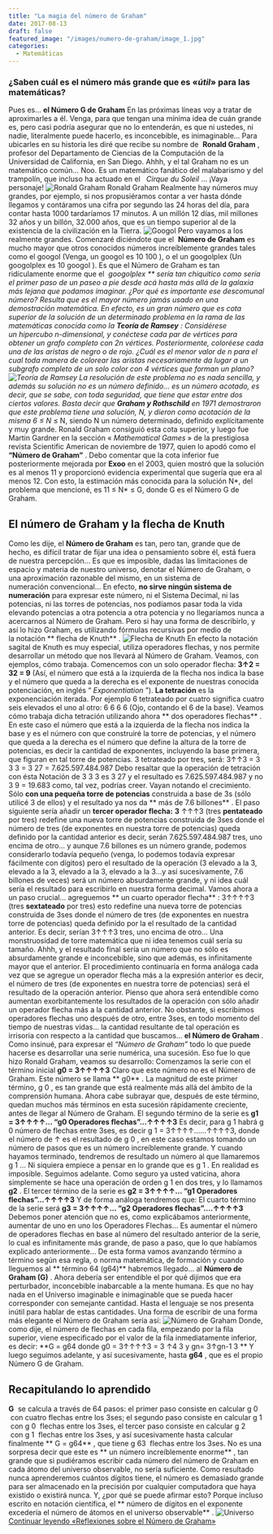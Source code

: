 ```yaml
---
title: "La magia del número de Graham"
date: 2017-08-13
draft: false
featured_image: "/images/numero-de-graham/image_1.jpg"
categories:
  - Matemáticas
---
```


### ¿Saben cuál es el número más grande que es «*útil*» para las matemáticas?
Pues es… **el Número G de Graham**
En las próximas líneas voy a tratar de aproximarles a él. Venga, para que tengan una mínima idea de cuán grande es, pero casi podría asegurar que no lo entenderán, es que ni ustedes, ni nadie, literalmente puede hacerlo, es inconcebible, es inimaginable…
Para ubicarles en su historia les diré que recibe su nombre de 
**Ronald Graham**
, profesor del Departamento de Ciencias de la Computación de la Universidad de California, en San Diego. Ahhh, y el tal Graham no es un matemático común… Noo. Es un matemático fanático del malabarismo y del trampolín, que incluso ha actuado en el  
*Cirque du Soleil*
… ¡Vaya personaje!
![Ronald Graham](/images/numero-de-graham/image_1.jpg)
Ronald Graham
Realmente hay números muy grandes, por ejemplo, si nos propusiéramos contar a ver hasta dónde llegamos y contáramos una cifra por segundo las 24 horas del día, para contar hasta 1000 tardaríamos 17 minutos. A un millón 12 días, mil millones 32 años y un billón, 32.000 años, que es un tiempo superior al de la existencia de la civilización en la Tierra.
![Googol](/images/numero-de-graham/image_2.jpg)
Pero vayamos a los realmente grandes. Comenzaré diciéndote que el 
**Número de Graham**
 es mucho mayor que otros conocidos números increíblemente grandes tales como el googol (Venga, un googol es 10
100
), o el un googolplex (Un googolplex es 10
googol
).
Es que el Número de Graham es tan ridículamente enorme que el 
**googolplex **
sería tan chiquitico como sería el primer paso de un paseo a pie desde acá hasta más allá de la galaxia más lejana que podamos imaginar.
¿Por qué es importante ese descomunal número? Resulta que es el mayor número jamás usado en una demostración matemática. En efecto, es un gran número que es cota superior de la solución de un determinado problema en la rama de las matemáticas conocida como la 
**Teoría de Ramsey**
:
*Considérese un hipercubo n-dimensional, y conéctese cada par de vértices para obtener un grafo completo con 2n vértices. Posteriormente, coloréese cada una de las aristas de negro o de rojo. ¿Cuál es el menor valor de n para el cual toda manera de colorear las aristas necesariamente da lugar a un subgrafo completo de un solo color con 4 vértices que forman un plano?*
![Teoría de Ramsey](/images/numero-de-graham/image_3.png)
La resolución de este problema no es nada sencilla, y además su solución no es un número definido… es un número acotado, es decir, que se sabe, con toda seguridad, que tiene que estar entre dos ciertos valores. Basta decir que 
**Graham y Rothschild**
 en 1971 demostraron que este problema tiene una solución, N*, y dieron como acotación de la misma 6 ≤ N* ≤ N, siendo N un número determinado, definido explícitamente y muy grande. Ronald Graham consiguió esta cota superior, y luego fue Martin Gardner en la sección «
*Mathematical Games*
» de la prestigiosa revista Scientific American de noviembre de 1977, quien lo apodó como el 
**“Número de Graham”**
.
Debo comentar que la cota inferior fue posteriormente mejorada por 
**Exoo**
 en el 2003, quien mostró que la solución es al menos 11 y proporcionó evidencia experimental que sugería que era al menos 12. Con esto, la estimación más conocida para la solución N*, del problema que mencioné, es 11 ≤ N* ≤ G, donde G es el Número G de Graham.
## El número de Graham y la flecha de Knuth
Como les dije, el 
**Número de Graham**
 es tan, pero tan, grande que de hecho, es difícil tratar de fijar una idea o pensamiento sobre él, está fuera de nuestra percepción… Es que es imposible, dadas las limitaciones de espacio y materia de nuestro universo, denotar el Número de Graham, o una aproximación razonable del mismo, en un sistema de numeración convencional… En efecto, 
**no sirve ningún sistema de numeración**
 para expresar este número, ni el Sistema Decimal, ni las potencias, ni las torres de potencias, nos podíamos pasar toda la vida elevando potencias a otra potencia a otra potencia y no llegaríamos nunca a acercarnos al Número de Graham. Pero si hay una forma de describirlo, y así lo hizo Graham, es utilizando fórmulas recursivas por medio de la notación
** flecha de Knuth**
.
![Flecha de Knuth](/images/numero-de-graham/image_4.png)
En efecto la notación sagital de Knuth es muy especial, utiliza operadores flechas, y nos permite desarrollar un método que nos llevará al Número de Graham.
Veamos, con ejemplos, cómo trabaja. Comencemos con un solo operador flecha:
**3↑2 = 32 = 9**
 (Así, el número que está a la izquierda de la flecha nos indica la base y el número que queda a la derecha es el exponente de nuestras conocida potenciación, en inglés “
*Exponentiation*
”).
**La tetración**
 es la exponenciación iterada. Por ejemplo 6 tetrateado por cuatro significa cuatro seis elevados el uno al otro: 6
6
6
6
(Ojo, contando el 6 de la base).
Veamos cómo trabaja dicha tetración utilizando ahora
** dos operadores flechas**
. En este caso el número que está a la izquierda de la flecha nos indica la base y es el número con que construiré la torre de potencias, y el número que queda a la derecha es el número que define la altura de la torre de potencias, es decir la cantidad de exponentes, incluyendo la base primera, que figuran en tal torre de potencias.
3 tetrateado por tres, será:
3↑↑3 = 3
3
3
 = 3
27
 = 7.625.597.484.987
Debo resaltar que la operación de tetración con ésta Notación de 3
3
3
 es 3
27
 y el resultado es 7.625.597.484.987 y no 3
9
 = 19.683 como, tal vez, podrías creer.
Vayan notando el crecimiento. Sólo 
**con una pequeña torre de potencias**
 construida a base de 3s (sólo utilicé 3 de ellos) y el resultado ya nos da
** más de 7.6 billones**
.
El paso siguiente sería añadir un 
**tercer operador flecha:**
**3**
↑↑↑3 (tres 
**pentateado**
 por tres) redefine una nueva torre de potencias construida de 3ses donde el número de tres (de exponentes en nuestra torre de potencias) queda definido por la cantidad anterior es decir, serán 7.625.597.484.987 tres, uno encima de otro… y aunque 7.6 billones es un número grande, podemos considerarlo todavía pequeño (venga, lo podemos todavía expresar fácilmente con dígitos) pero el resultado de la operación (3 elevado a la 3, elevado a la 3, elevado a la 3, elevado a la 3…y así sucesivamente, 7.6 billones de veces) será un número absurdamente grande, y ni idea cuál sería el resultado para escribirlo en nuestra forma decimal.
Vamos ahora a un paso crucial… agreguemos
** un cuarto operador flecha**
:
3↑↑↑↑3 (tres 
**sextateado**
 por tres) esto redefine una nueva torre de potencias construida de 3ses donde el número de tres (de exponentes en nuestra torre de potencias) queda definido por la el resultado de la cantidad anterior. Es decir, serían 3↑↑↑3 tres, uno encima de otro… Una monstruosidad de torre matemática que ni idea tenemos cuál sería su tamaño. Ahhh, y el resultado final sería un número que no sólo es absurdamente grande e inconcebible, sino que además, es infinitamente mayor que el anterior.
El procedimiento continuaría en forma análoga cada vez que se agregue un operador flecha más a la expresión anterior es decir, el número de tres (de exponentes en nuestra torre de potencias) será el resultado de la operación anterior. Pienso que ahora será entendible como aumentan exorbitantemente los resultados de la operación con sólo añadir un operador flecha más a la cantidad anterior.
No obstante, si escribimos operadores flechas uno después de otro, entre 3ses, en todo momento del tiempo de nuestras vidas… la cantidad resultante de tal operación es irrisoria con respecto a la cantidad que buscamos… 
**el Número de Graham**
.
Como insinué, para expresar el 
*“Número de Graham”*
 todo lo que puede hacerse es desarrollar una serie numérica, una sucesión. Eso fue lo que hizo Ronald Graham, veamos su desarrollo:
Comenzamos la serie con el término inicial 
**g0 = 3↑↑↑↑3**
Claro que este número no es el Número de Graham. Este número se llama
** g0**
. La magnitud de este primer término, g
0
, es tan grande que está realmente más allá del ámbito de la comprensión humana.
Ahora cabe subrayar que, después de este término, quedan muchos más términos en esta sucesión rápidamente creciente, antes de llegar al Número de Graham.
El segundo término de la serie es 
**g1 = 3↑↑↑↑… “g0 Operadores flechas”…↑↑↑↑3**
Es decir, para g
1
 habrá g
0
 número de flechas entre 3ses, es decir g
1
 = 3↑↑↑↑……↑↑↑↑3, donde el número de ↑ es el resultado de g
0
, en este caso estamos tomando un número de pasos que es un número increíblemente grande. Y cuando hayamos terminado, tendremos de resultado un número al que llamaremos g
1
… Ni siquiera empiece a pensar en lo grande que es g
1
. En realidad es imposible.
Seguimos adelante. Como seguro ya usted vaticina, ahora simplemente se hace una operación de orden g
1
 en dos tres, y lo llamamos 
**g2**
.
El tercer término de la serie es 
**g2 = 3↑↑↑↑… “g1 Operadores flechas”…↑↑↑↑3**
Y de forma análoga tendremos que:
El cuarto término de la serie será 
**g3 = 3↑↑↑↑… “g2 Operadores flechas”….↑↑↑↑3**
Debemos poner atención que no es, como explicábamos anteriormente, aumentar de uno en uno los Operadores Flechas… Es aumentar el número de operadores flechas en base al número del resultado anterior de la serie, lo cual es infinitamente más grande, de paso a paso, que lo que habíamos explicado anteriormente…
De esta forma vamos avanzando término a término según esa regla, o norma matemática, de formación y cuando lleguemos al
** término 64 (g64)**
 habremos llegado… al 
**Número de Graham (G)**
.
Ahora debería ser entendible el por qué dijimos que era perturbador, inconcebible inabarcable a la mente humana. Es que no hay nada en el Universo imaginable e inimaginable que se pueda hacer corresponder con semejante cantidad. Hasta el lenguaje se nos presenta inútil para hablar de estas cantidades.
Una forma de escribir de una forma más elegante el Número de Graham sería así:
![Número de Graham](/images/numero-de-graham/image_5.png)
Donde, como dije, el número de flechas en cada fila, empezando por la fila superior, viene especificado por el valor de la fila inmediatamente inferior, es decir:
**G = g64 donde g0 = 3↑↑↑↑3 = 3 ↑4 3 y gn= 3↑gn-1 3
**
Y luego seguimos adelante, y así sucesivamente, hasta 
**g64**
, que es el propio Número G de Graham.
## Recapitulando lo aprendido
**G**
 se calcula a través de 64 pasos: el primer paso consiste en calcular g
0
 con cuatro flechas entre los 3ses; el segundo paso consiste en calcular g
1
 con g
0
 flechas entre los 3ses, el tercer paso consiste en calcular g
2
 con g
1
 flechas entre los 3ses, y así sucesivamente hasta calcular finalmente
** G = g64**
, que tiene g
63
 flechas entre los 3ses.
No es una sorpresa decir que este es
** un número increíblemente enorme**
, tan grande que si pudiéramos escribir cada número del número de Graham en cada átomo del universo observable, no sería suficiente. Como resultado nunca aprenderemos cuántos dígitos tiene, el número es demasiado grande para ser almacenado en la precisión por cualquier computadora que haya existido o existirá nunca. Y, ¿por qué se puede afirmar esto? Porque incluso escrito en notación científica, el
** número de dígitos en el exponente excedería el número de átomos en el universo observable**
.
![Universo](/images/numero-de-graham/image_6.jpg)
[Continuar leyendo «Reflexiones sobre el Número de Graham»
](http://edgarredondo.com/reflexiones-numero-de-graham/)
